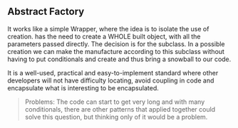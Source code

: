## Abstract Factory
It works like a simple Wrapper, where the idea is to isolate the use of creation. has the need to create a WHOLE built object, with all the parameters passed directly. The decision is for the subclass.
In a possible creation we can make the manufacture according to this subclass without having to put conditionals and create and thus bring a snowball to our code.

It is a well-used, practical and easy-to-implement standard where other developers will not have difficulty locating, avoid coupling in code and encapsulate what is interesting to be encapsulated.

> Problems:
The code can start to get very long and with many conditionals, there are other patterns that applied together could solve this question, but thinking only of it would be a problem.

